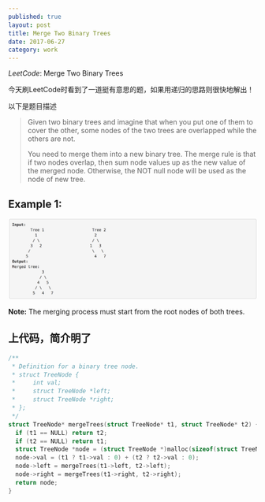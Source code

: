 ```yaml
---  
published: true  
layout: post  
title: Merge Two Binary Trees
date: 2017-06-27  
category: work  
---  
```

*LeetCode*: Merge Two Binary Trees

今天刷LeetCode时看到了一道挺有意思的题，如果用递归的思路则很快地解出！

以下是题目描述

>Given two binary trees and imagine that when you put one of them to cover the other, some nodes of the two trees are overlapped while the others are not.
>
>You need to merge them into a new binary tree. The merge rule is that if two nodes overlap, then sum node values up as the new value of the merged node. Otherwise, the NOT null node will be used as the node of new tree.

## **Example 1:**

![image](/img/MergeTwoBinaryTrees.png)

**Note:** The merging process must start from the root nodes of both trees.

## 上代码，简介明了

```c
/**
 * Definition for a binary tree node.
 * struct TreeNode {
 *     int val;
 *     struct TreeNode *left;
 *     struct TreeNode *right;
 * };
 */
struct TreeNode* mergeTrees(struct TreeNode* t1, struct TreeNode* t2) {
  if (t1 == NULL) return t2;
  if (t2 == NULL) return t1;
  struct TreeNode *node = (struct TreeNode *)malloc(sizeof(struct TreeNode));
  node->val = (t1 ? t1->val : 0) + (t2 ? t2->val : 0);
  node->left = mergeTrees(t1->left, t2->left);
  node->right = mergeTrees(t1->right, t2->right);
  return node;
}
```
